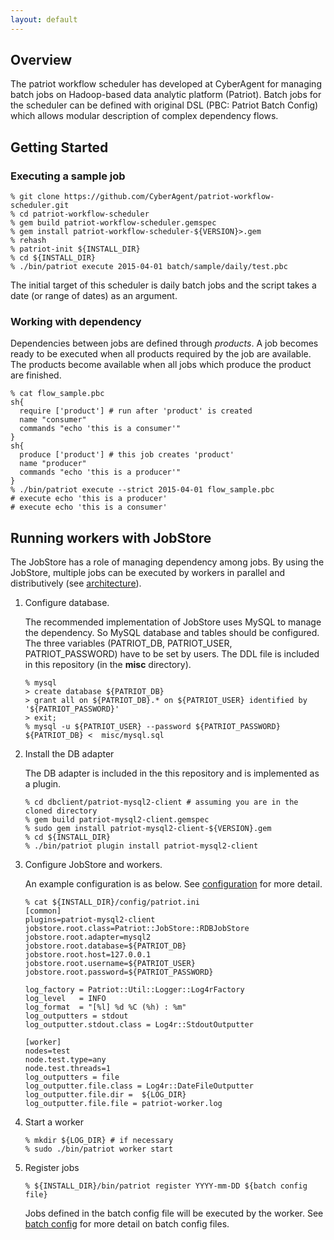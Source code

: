 ```yaml
---
layout: default
---
```

## Overview
The patriot workflow scheduler has developed at CyberAgent for
managing batch jobs on Hadoop-based data analytic platform (Patriot).
Batch jobs for the scheduler can be defined with original DSL (PBC:
Patriot Batch Config) which allows modular description of complex
dependency flows.

## Getting Started
### Executing a sample job

```
% git clone https://github.com/CyberAgent/patriot-workflow-scheduler.git
% cd patriot-workflow-scheduler
% gem build patriot-workflow-scheduler.gemspec
% gem install patriot-workflow-scheduler-${VERSION}>.gem
% rehash
% patriot-init ${INSTALL_DIR}
% cd ${INSTALL_DIR}
% ./bin/patriot execute 2015-04-01 batch/sample/daily/test.pbc
```

The initial target of this scheduler is daily batch jobs and the
script takes a date (or range of dates) as an argument.


### Working with dependency
Dependencies between jobs are defined through *products*. A job
becomes ready to be executed when all products required by the job are
available. The products become available when all jobs which
produce the product are finished.

```
% cat flow_sample.pbc
sh{
  require ['product'] # run after 'product' is created
  name "consumer"
  commands "echo 'this is a consumer'"
}
sh{
  produce ['product'] # this job creates 'product'
  name "producer"
  commands "echo 'this is a producer'"
}
% ./bin/patriot execute --strict 2015-04-01 flow_sample.pbc
# execute echo 'this is a producer'
# execute echo 'this is a consumer'
```

## Running workers with JobStore

The JobStore has a role of managing dependency among jobs.
By using the JobStore, multiple jobs can be executed by workers in parallel and distributively (see [architecture](arch.html)).

1. Configure database.

    The recommended implementation of JobStore uses MySQL to manage the dependency. So MySQL database and tables should be configured. The three variables (PATRIOT\_DB, PATRIOT\_USER, PATRIOT\_PASSWORD) have to be set by users. The DDL file is included in this repository (in the __misc__ directory).

    ```
    % mysql
    > create database ${PATRIOT_DB}
    > grant all on ${PATRIOT_DB}.* on ${PATRIOT_USER} identified by '${PATRIOT_PASSWORD}'
    > exit;
    % mysql -u ${PATRIOT_USER} --password ${PATRIOT_PASSWORD} ${PATRIOT_DB} <  misc/mysql.sql
    ```

2. Install the DB adapter

    The DB adapter is included in the this repository and is implemented as a plugin.

    ```
    % cd dbclient/patriot-mysql2-client # assuming you are in the cloned directory
    % gem build patriot-mysql2-client.gemspec
    % sudo gem install patriot-mysql2-client-${VERSION}.gem
    % cd ${INSTALL_DIR}
    % ./bin/patriot plugin install patriot-mysql2-client
    ```

3. Configure JobStore and workers.

    An example configuration is as below.
    See [configuration](config.html) for more detail.

    ```
    % cat ${INSTALL_DIR}/config/patriot.ini
    [common]
    plugins=patriot-mysql2-client
    jobstore.root.class=Patriot::JobStore::RDBJobStore
    jobstore.root.adapter=mysql2
    jobstore.root.database=${PATRIOT_DB}
    jobstore.root.host=127.0.0.1
    jobstore.root.username=${PATRIOT_USER}
    jobstore.root.password=${PATRIOT_PASSWORD}

    log_factory = Patriot::Util::Logger::Log4rFactory
    log_level   = INFO
    log_format  = "[%l] %d %C (%h) : %m"
    log_outputters = stdout
    log_outputter.stdout.class = Log4r::StdoutOutputter

    [worker]
    nodes=test
    node.test.type=any
    node.test.threads=1
    log_outputters = file
    log_outputter.file.class = Log4r::DateFileOutputter
    log_outputter.file.dir =  ${LOG_DIR}
    log_outputter.file.file = patriot-worker.log
    ```

4. Start a worker

    ```
    % mkdir ${LOG_DIR} # if necessary
    % sudo ./bin/patriot worker start
    ```

5. Register jobs

    ```
    % ${INSTALL_DIR}/bin/patriot register YYYY-mm-DD ${batch config file}
    ```

    Jobs defined in the batch config file will be executed by the worker.
    See [batch config](pbc.html) for more detail on batch config files.
